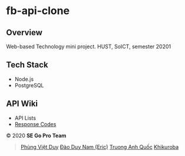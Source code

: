 # fb-api-clone

## Overview

Web-based Technology mini project.
HUST, SoICT, semester 20201

## Tech Stack

- Node.js
- PostgreSQL

## API Wiki

- API Lists
- [Response Codes](./docs/response-codes.md)

&copy; 2020 **SE Go Pro Team**
> [Phùng Việt Duy](https://github.com/duypv98)
> [Đào Duy Nam (Eric)](https://github.com/namdaoduy)
> [Truong Anh Quốc](https://github.com/SpQuyt)
> [Khikuroba](https://github.com/Khikuroba)
